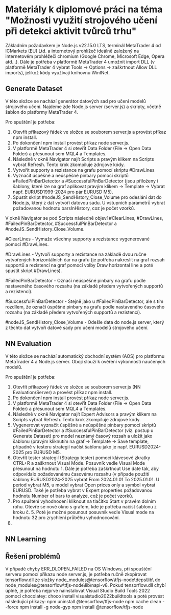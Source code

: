 # Materiály k diplomové práci na téma "Možnosti využití strojového učení při detekci aktivit tvůrců trhu"

Základním požadavkem je Node.js v22.15.0 LTS, terminál MetaTrader 4 od ICMarkets (EU) Ltd. a internetový prohlížeč ideálně založený na internetovém prohléžeči chromium (Google Chrome, Microsoft Edge, Opera atd...). Dále je potřeba v platformě MetaTrader 4 umožnit import DLL (v platformě MetaTrader 4 vybrat Tools -> Options -> zaškrtnout Allow DLL imports), jelikož kódy využívají knihovnu WinINet.

## Generate Dataset

V této složce se nachází generátor datových sad pro učení modelů strojového učení. 
Najdeme zde Node.js server (server.js) a skripty, včetně šablon do platformy MetaTrader 4. 

Pro spuštění je potřeba:

1. Otevřít příkazový řádek ve složce se souborem server.js a provést příkaz npm install.
2. Po dokončení npm install provést příkaz node server.js.
3. V platformě MetaTrader 4 si otevřít Data Folder (File -> Open Data Folder) a přesunout sem MQL4 a Templates.
4. Následně v okně Navigator najít Scripts a pravým klikem na Scripts vybrat Refresh. Tento krok zkompiluje zdrojové kódy.
5. Vytvořit supporty a rezistance na grafu pomocí skriptu #DrawLines
6. Vyznačit úspěšné a neúspěšné pinbary pomocí skriptů #FailedPinBarDetector a #SuccessfulPinBarDetector (jsou přiloženy i šablony, které lze na graf aplikovat pravým klikem -> Template -> Vybrat např. EURUSD1999-2024 pro pár EURUSD M5).
7. Spustit skript #nodeJS_SendHistory_Close_Volume pro odeslání dat do Node.js, který z dat vytvoří datovou sadu. U vstupních parametrů vybrat požadovanou hodnotu barsInHistory, coz je počet vzorků.

V okně Navigator se pod Scripts následně objeví #ClearLines, #DrawLines, #FailedPinBarDetector, #SuccessfulPinBarDetector a #nodeJS_SendHistory_Close_Volume.

#ClearLines - Vymaže všechny supporty a rezistance vygenerované pomocí #DrawLines.

#DrawLines - Vytvoří supporty a rezistance na základě dvou ručne vytvořených horizontálních čar na grafu (je potřeba nakreslit na graf rozsah supportů a rezistencí na graf pomocí volby Draw horizontal line a poté spustit skript #DrawLines).

#FailedPinBarDetector - Označí neúspěšné pinbary na grafu podle nastaveného časového rozsahu (na základě předem vytvořených supportů a rezistencí).

#SuccessfulPinBarDetector - Stejně jako u #FailedPinBarDetector, ale s tím rozdílem, že označí úspěšné pinbary na grafu podle nastaveného časového rozsahu (na základě předem vytvořených supportů a rezistencí).

#nodeJS_SendHistory_Close_Volume - Odešle data do node.js server, který z těchto dat vytvoří datové sady pro učení modelů strojového učení.

## NN Evaluation

V této složce se nachází automatický obchodní systém (AOS) pro platformu MetaTrader 4 a Node.js server. Obojí slouží k ověření výkonnosti naučených modelů.

Pro spuštění je potřeba:

1. Otevřít příkazový řádek ve složce se souborem server.js (NN Evaluation/Server) a provést příkaz npm install.
2. Po dokončení npm install provést příkaz node server.js.
3. V platformě MetaTrader 4 si otevřít Data Folder (File -> Open Data Folder) a přesunout sem MQL4 a Templates.
4. Následně v okně Navigator najít Expert Advisors a pravým klikem na Scripts vybrat Refresh. Tento krok zkompiluje zdrojové kódy.
5. Vygenerovat vyznačit úspěšné a neúspěšné pinbary pomocí skriptů #FailedPinBarDetector a #SuccessfulPinBarDetector (viz. postup u Generate Dataset) pro model neznámý časový rozsah a uložit jako šablonu (pravým kliknutím na graf -> Template -> Save template, případně v testeru strategií načíst šablonu jako je např. EURUSD2024-2025 pro EURUSD M5.
6. Otevřít tester strategií (Strategy tester) pomocí klávesové zkratky CTRL+R a zaškrnout Visual Mode. Posuvník vedle Visual Mode přesunout na hodnotu 1. Dále je potřeba zaškrtnout Use date tak, aby odpovídalo požadovanému časovému rozsahu (v případe použití šablony EURUSD2024-2025 vybrat From 2024.01.01 To 2025.01.01. U period vybrat M5, u model vybrat Open prices only a symbol vybrat EURUSD. Také je potřeba vybrat v Expert properties požadovanou hodnotu Number of bars to analyze, což je počet vzorků.
7. Pro spuštení vyhodnocení kliknout na tlačítko Start v pravém dolním rohu. Otevře se nové okno s grafem, kde je potřeba načíst šablonu z kroku č. 5. Poté je možné posunout posuvník vedle Visual mode na hodnotu 32 pro zrychlení průběhu vyhodnocování.
8. 

## NN Learning

## Řešení problémů

V případě chyby ERR_DLOPEN_FAILED na OS Windows, při spouštění serveru pomocí příkazu node server.js, je potřeba ručně zkopírovat tensorflow.dll ze složky node_modules\@tensorflow\tfjs-node\deps\lib\ do node_modules\@tensorflow\tfjs-node\lib\napi-v8\. 
Pokud tensorflow.dll chybí úplně, je potřeba nejprve nainstalovat Visual Studio Build Tools 2022 pomocí chocolatey: 
choco install visualstudio2022buildtools
a poté provést následující příkazy:
npm uninstall @tensorflow/tfjs-node
npm cache clean --force
npm install -g node-gyp
npm install @tensorflow/tfjs-node

